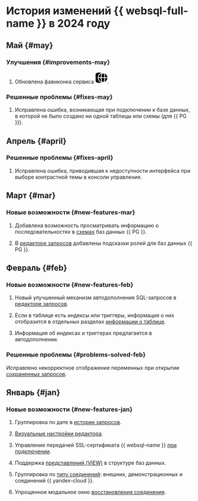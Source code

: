 # История изменений {{ websql-full-name }} в 2024 году

## Май {#may}

### Улучшения {#improvements-may}

1. Обновлена фавиконка сервиса ![](../../_assets/websql/favicon.svg).

### Решенные проблемы {#fixes-may}

1. Исправлена ошибка, возникающая при подключении к базе данных, в которой не было создано ни одной таблицы или схемы (для {{ PG }}).

## Апрель {#april}

### Решенные проблемы {#fixes-april}

1. Исправлена ошибка, приводившая к недоступности интерфейса при выборе контрастной темы в консоли управления.

## Март {#mar}

### Новые возможности {#new-features-mar}

1. Добавлена возможность просматривать информацию о последовательностях в [схемах](../operations/connect.md##view-scheme) баз данных {{ PG }}.

1. В [редакторе запросов](../operations/query-executor.md) добавлены подсказки ролей для баз данных {{ PG }}.

## Февраль {#feb}

### Новые возможности {#new-features-feb}

1. Новый улучшенный механизм автодополнения SQL-запросов в [редакторе запросов](../operations/query-executor.md).

1. Если в таблице есть индексы или триггеры, информация о них отобразится в отдельных разделах [информации о таблице](../operations/connect.md#view-table).

1. Информация об индексах и триггерах предлагается в автодополнении.

### Решенные проблемы {#problems-solved-feb}

Исправлено некорректное отображение переменных при открытии [сохраненных запросов](../operations/history.md).

## Январь {#jan}

### Новые возможности {#new-features-jan}

1. Группировка по дате в [истории запросов](../operations/history.md).

1. [Визуальные настройки редактора](../operations/query-executor.md#sql-editor-settings).

1. Управление передачей SSL-сертификата {{ websql-name }} [при подключении](../operations/connect.md#connect-db).

1. Поддержка [представлений (VIEW)](../operations/connect.md#view-view) в структуре баз данных.

1. Группировка по [типу соединений](../concepts/index.md##connection): внешних, демонстрационных и соединений {{ yandex-cloud }}.

1. Упрощенное модальное окно [восстановления соединения](../operations/connect.md#update-connection).

